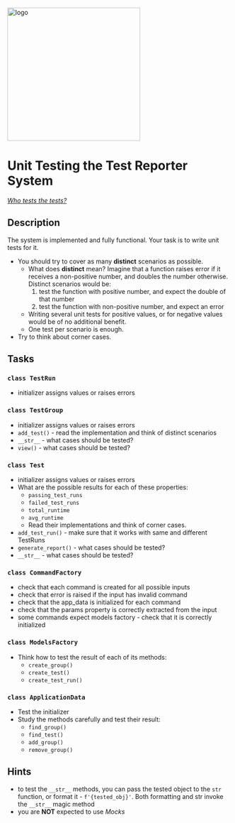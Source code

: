 <img src="https://webassets.telerikacademy.com/images/default-source/logos/telerik-academy.svg)" alt="logo" width="300px" style="margin-top: 20px;"/>

# Unit Testing the Test Reporter System

[_Who tests the tests?_](https://en.wikipedia.org/wiki/Quis_custodiet_ipsos_custodes%3F)

## Description

The system is implemented and fully functional. Your task is to write unit tests for it. 
- You should try to cover as many **distinct** scenarios as possible.
    - What does **distinct** mean? Imagine that a function raises error if it receives a non-positive number, and doubles the number otherwise. Distinct scenarios would be:
        1. test the function with positive number, and expect the double of that number
        2. test the function with non-positive number, and expect an error
    - Writing several unit tests for positive values, or for negative values would be of no additional benefit.
    - One test per scenario is enough.
- Try to think about corner cases.

## Tasks

### `class TestRun`
- initializer assigns values or raises errors

### `class TestGroup`
- initializer assigns values or raises errors
- `add_test()` - read the implementation and think of distinct scenarios
- `__str__` - what cases should be tested?
- `view()` - what cases should be tested?

### `class Test`
- initializer assigns values or raises errors
- What are the possible results for each of these properties: 
    - `passing_test_runs` 
    - `failed_test_runs`
    - `total_runtime`
    - `avg_runtime`   
    - Read their implementations and think of corner cases.
- `add_test_run()` - make sure that it works with same and different TestRuns
- `generate_report()` - what cases should be tested?
- `__str__` - what cases should be tested?

### `class CommandFactory`
- check that each command is created for all possible inputs
- check that error is raised if the input has invalid command
- check that the app_data is initialized for each command
- check that the params property is correctly extracted from the input
- some commands expect models factory - check that it is correctly initialized

### `class ModelsFactory`
- Think how to test the result of each of its methods:
    - `create_group()`
    - `create_test()`
    - `create_test_run()`

### `class ApplicationData`
- Test the initializer
- Study the methods carefully and test their result:
    - `find_group()`
    - `find_test()`
    - `add_group()`
    - `remove_group()`

## Hints
- to test the `__str__` methods, you can pass the tested object to the `str` function, or format it - `f'{tested_obj}'`. Both formatting and str invoke the `__str__` magic method
- you are **NOT** expected to use *Mocks*